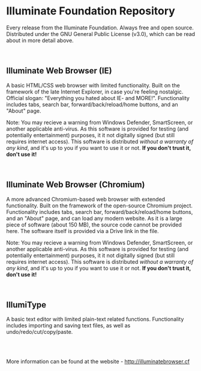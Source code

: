 # Illuminate Foundation Repository
Every release from the Illuminate Foundation. Always free and open source. Distributed under the GNU General Public License (v3.0), which can be read about in more detail above.

<br/>

## Illuminate Web Browser (IE)
A basic HTML/CSS web browser with limited functionality. Built on the framework of the late Internet Explorer, in case you're feeling nostalgic. Official slogan: "Everything you hated about IE- and MORE!". Functionality includes tabs, search bar, forward/back/reload/home buttons, and an "About" page.

Note: You may recieve a warning from Windows Defender, SmartScreen, or another applicable anti-virus. As this software is provided for testing (and potentially entertainment) purposes, it it not digitally signed (but still requires internet access). This software is distributed *without a warranty of any kind*, and it's up to you if you want to use it or not. **If you don't trust it, don't use it!**

<br/>

## Illuminate Web Browser (Chromium)
A more advanced Chromium-based web browser with extended functionality. Built on the framework of the open-source Chromium project. Functionality includes tabs, search bar, forward/back/reload/home buttons, and an "About" page, and can load any modern website. As it is a large piece of software (about 150 MB), the source code cannot be provided here. The software itself is provided via a Drive link in the file.

Note: You may recieve a warning from Windows Defender, SmartScreen, or another applicable anti-virus. As this software is provided for testing (and potentially entertainment) purposes, it it not digitally signed (but still requires internet access). This software is distributed *without a warranty of any kind*, and it's up to you if you want to use it or not. **If you don't trust it, don't use it!**

<br/>

## IllumiType
A basic text editor with limited plain-text related functions. Functionality includes importing and saving text files, as well as undo/redo/cut/copy/paste.

<br/>
<br/>

More information can be found at the website - http://illuminatebrowser.cf


